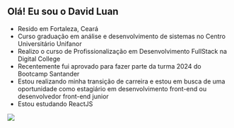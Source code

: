 ## Olá! Eu sou o David Luan
- Resido em Fortaleza, Ceará
- Curso graduação em análise e desenvolvimento de sistemas no Centro Universitário Unifanor
- Realizo o curso de Profissionalização em Desenvolvimento FullStack na Digital College
- Recentemente fui aprovado para fazer parte da turma 2024 do Bootcamp Santander
- Estou realizando minha transição de carreira e estou em busca de uma oportunidade como estagiário em desenvolvimento front-end ou desenvolvedor front-end junior
- Estou estudando ReactJS

<div>
<a src="https://github.com/DavidGomesL">
<img heigth="180em" src="https://github-readme-stats.vercel.app/api/top-langs/?username=DavidGomesL&layout=compact&langs_count=16&theme=tokyonight"/>
</div>



<!---
DavidGomesL/DavidGomesL is a ✨ special ✨ repository because its `README.md` (this file) appears on your GitHub profile.
You can click the Preview link to take a look at your changes.
--->
